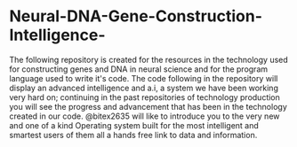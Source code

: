 # Neural-DNA-Gene-Construction-Intelligence-
The following repository is created for the resources in the technology used for 
constructing genes and DNA in neural science and for the program language used to write it's code. 
The code following in the repository will display an advanced intelligence and a.i, a system we have 
been working very hard on; continuing in the past repositories of technology production you will see the progress and advancement that 
has been in the technology created in our code.
@bitex2635 will like to introduce you to the very new and one of a kind Operating system built for the most
intelligent and smartest users of them all a hands free link to data and information. 

